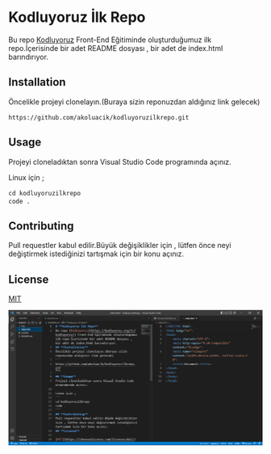 # **Kodluyoruz İlk Repo**
Bu repo [Kodluyoruz](https://kodluyoruz.org/tr/kodluyoruz/) Front-End Eğitiminde oluşturduğumuz ilk repo.İçerisinde bir adet README dosyası , bir adet de index.html barındırıyor.
## **Installation**
Öncelikle projeyi clonelayın.(Buraya sizin reponuzdan aldığınız link gelecek)
```
https://github.com/akoluacik/kodluyoruzilkrepo.git
```
## **Usage**
Projeyi cloneladıktan sonra Visual Studio Code programında açınız.

Linux için ;
```
cd kodluyoruzilkrepo
code .
```
## **Contributing**
Pull requestler kabul edilir.Büyük değişiklikler için , lütfen önce neyi değiştirmek istediğinizi tartışmak için bir konu açınız.
## **License**

[MIT](https://choosealicense.com/licenses/mit/)

![ekran alıntısı](https://github.com/umtcngl/kodluyoruzilkrepo/blob/main/img/Ekran%20Al%C4%B1nt%C4%B1s%C4%B1.PNG)

